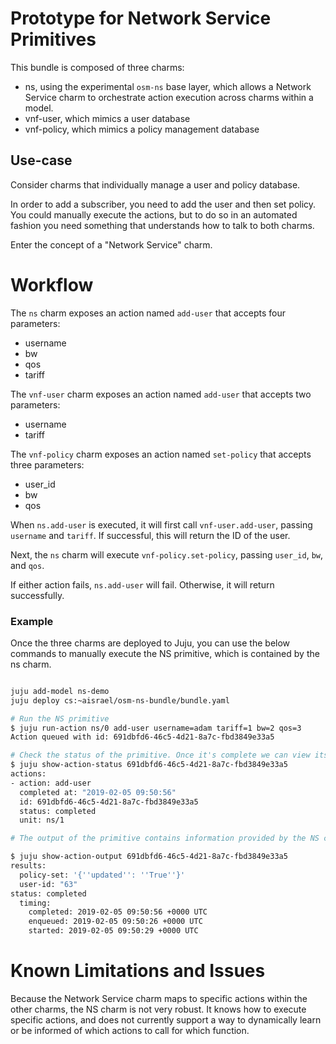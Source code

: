 # Prototype for Network Service Primitives

This bundle is composed of three charms:
- ns, using the experimental `osm-ns` base layer, which allows a Network Service charm to orchestrate action execution across charms within a model.
- vnf-user, which mimics a user database
- vnf-policy, which mimics a policy management database


## Use-case

Consider charms that individually manage a user and policy database.

In order to add a subscriber, you need to add the user and then set policy. You could manually execute the actions, but to do so in an automated fashion you need something that understands how to talk to both charms.

Enter the concept of a "Network Service" charm.


# Workflow

The `ns` charm exposes an action named `add-user` that accepts four parameters:
- username
- bw
- qos
- tariff

The `vnf-user` charm exposes an action named `add-user` that accepts two parameters:
- username
- tariff

The `vnf-policy` charm exposes an action named `set-policy` that accepts three parameters:
- user_id
- bw
- qos


When `ns.add-user` is executed, it will first call `vnf-user.add-user`, passing `username` and `tariff`. If successful, this will return the ID of the user.

Next, the `ns` charm will execute `vnf-policy.set-policy`, passing `user_id`, `bw`, and `qos`.

If either action fails, `ns.add-user` will fail. Otherwise, it will return successfully.

### Example

Once the three charms are deployed to Juju, you can use the below commands to manually execute the NS primitive, which is contained by the ns charm.

```bash

juju add-model ns-demo
juju deploy cs:~aisrael/osm-ns-bundle/bundle.yaml

# Run the NS primitive
$ juju run-action ns/0 add-user username=adam tariff=1 bw=2 qos=3
Action queued with id: 691dbfd6-46c5-4d21-8a7c-fbd3849e33a5

# Check the status of the primitive. Once it's complete we can view its output.
$ juju show-action-status 691dbfd6-46c5-4d21-8a7c-fbd3849e33a5
actions:
- action: add-user
  completed at: "2019-02-05 09:50:56"
  id: 691dbfd6-46c5-4d21-8a7c-fbd3849e33a5
  status: completed
  unit: ns/1

# The output of the primitive contains information provided by the NS charm, which it received from the VNF charms.

$ juju show-action-output 691dbfd6-46c5-4d21-8a7c-fbd3849e33a5
results:
  policy-set: '{''updated'': ''True''}'
  user-id: "63"
status: completed
  timing:
    completed: 2019-02-05 09:50:56 +0000 UTC
    enqueued: 2019-02-05 09:50:26 +0000 UTC
    started: 2019-02-05 09:50:29 +0000 UTC

```

# Known Limitations and Issues

Because the Network Service charm maps to specific actions within the other charms, the NS charm is not very robust. It knows how to execute specific actions, and does not currently support a way to dynamically learn or be informed of which actions to call for which function.
